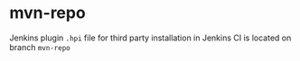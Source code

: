 # mvn-repo

Jenkins plugin `.hpi` file for third party installation in Jenkins CI is located on branch `mvn-repo`
